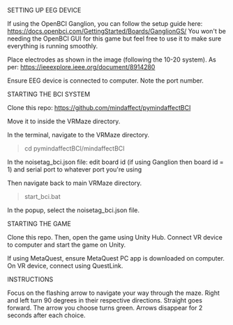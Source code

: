 SETTING UP EEG DEVICE

If using the OpenBCI Ganglion, you can follow the setup guide here: https://docs.openbci.com/GettingStarted/Boards/GanglionGS/
You won't be needing the OpenBCI GUI for this game but feel free to use it to make sure everything is running smoothly. 

Place electrodes as shown in the image (following the 10-20 system). As per: https://ieeexplore.ieee.org/document/8914280

Ensure EEG device is connected to computer. Note the port number.


STARTING THE BCI SYSTEM

Clone this repo: https://github.com/mindaffect/pymindaffectBCI

Move it to inside the VRMaze directory. 

In the terminal, navigate to the VRMaze directory. 

> cd pymindaffectBCI/mindaffectBCI

In the noisetag_bci.json file: edit board id (if using Ganglion then board id = 1) and serial port to whatever port you're using

Then navigate back to main VRMaze directory. 

> start_bci.bat

In the popup, select the noisetag_bci.json file.


STARTING THE GAME

Clone this repo. Then, open the game using Unity Hub. Connect VR device to computer and start the game on Unity. 

If using MetaQuest, ensure MetaQuest PC app is downloaded on computer. On VR device, connect using QuestLink. 


INSTRUCTIONS

Focus on the flashing arrow to navigate your way through the maze. Right and left turn 90 degrees in their respective directions. Straight goes forward. The arrow you choose turns green. Arrows disappear for 2 seconds after each choice.

